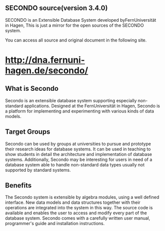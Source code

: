 ## SECONDO source(version 3.4.0)

SECONDO is an Extensible Database System developed byFernUniversität in Hagen,
This is just a mirror for the open sources of the SECONDO system.

You can access all source and original document in the following site.
# http://dna.fernuni-hagen.de/secondo/


## What is Secondo

Secondo is an extensible database system supporting especially non-standard applications. Designed at the FernUniversität in Hagen, Secondo is a platform for implementing and experimenting with various kinds of data models.

## Target Groups

Secondo can be used by groups at universities to pursue and prototype their research ideas for database systems. It can be used in teaching to show students in detail the architecture and implementation of database systems. Additionally, Secondo may be interesting for users in need of a database system able to handle non-standard data types usually not supported by standard systems.

## Benefits

The Secondo system is extensible by algebra modules, using a well defined interface. New data models and data structures together with their operations are integrated into the system in this way. The source code is available and enables the user to access and modify every part of the database system. Secondo comes with a carefully written user manual, programmer's guide and installation instructions.
